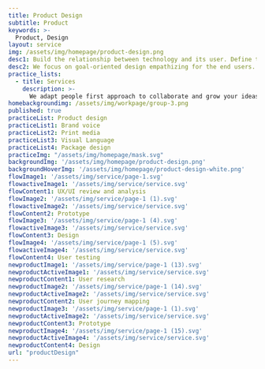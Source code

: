```yaml
---
title: Product Design
subtitle: Product
keywords: >-
  Product, Design
layout: service
img: /assets/img/homepage/product-design.png
desc1: Build the relationship between technology and its user. Define the problem statement which impact the masses and brainstorm ideas to find a solution. 
desc2: We focus on goal-oriented design empathizing for the end users. We help you to design a simplified solution with a minimalist approach to provide a seamless customer experience and greater adoption.
practice_lists:
  - title: Services
    description: >-
      We adapt people first approach to collaborate and grow your ideas into human centered products or services.
homebackgroundimg: /assets/img/workpage/group-3.png
published: true
practiceList: Product design
practiceList1: Brand voice
practiceList2: Print media
practiceList3: Visual Language
practiceList4: Package design
practiceImg: "/assets/img/homepage/mask.svg"
backgroundImg: '/assets/img/homepage/product-design.png'
backgroundHoverImg: '/assets/img/homepage/product-design-white.png'
flowImage1: '/assets/img/service/page-1.svg'
flowactiveImage1: '/assets/img/service/service.svg'
flowContent1: UX/UI review and analysis
flowImage2: '/assets/img/service/page-1 (1).svg'
flowactiveImage2: '/assets/img/service/service.svg'
flowContent2: Prototype
flowImage3: '/assets/img/service/page-1 (4).svg'
flowactiveImage3: '/assets/img/service/service.svg'
flowContent3: Design
flowImage4: '/assets/img/service/page-1 (5).svg'
flowactiveImage4: '/assets/img/service/service.svg'
flowContent4: User testing
newproductImage1: '/assets/img/service/page-1 (13).svg'
newproductActiveImage1: '/assets/img/service/service.svg'
newproductContent1: User research
newproductImage2: '/assets/img/service/page-1 (14).svg'
newproductActiveImage2: '/assets/img/service/service.svg'
newproductContent2: User journey mapping
newproductImage3: '/assets/img/service/page-1 (1).svg'
newproductActiveImage2: '/assets/img/service/service.svg'
newproductContent3: Prototype
newproductImage4: '/assets/img/service/page-1 (15).svg'
newproductActiveImage4: '/assets/img/service/service.svg'
newproductContent4: Design
url: "productDesign"
---
```

